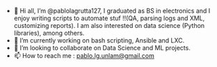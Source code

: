 - 👋 Hi all, I’m @pablolagrutta127, I graduated as BS in electronics and I enjoy writing scripts to automate stuf !!(QA, parsing logs and XML, customizing reports). I am also interested on data science (Python libraries), among others.
- 🌱 I’m currently working on bash scripting, Ansible and LXC.
- 💞️ I’m looking to collaborate on Data Science and ML projects.
- 📫 How to reach me : pablo.lg.unlam@gmail.com


<!---
pablolagrutta127/pablolagrutta127 is a ✨ special ✨ repository because its `README.md` (this file) appears on your GitHub profile.
You can click the Preview link to take a look at your changes.
--->
